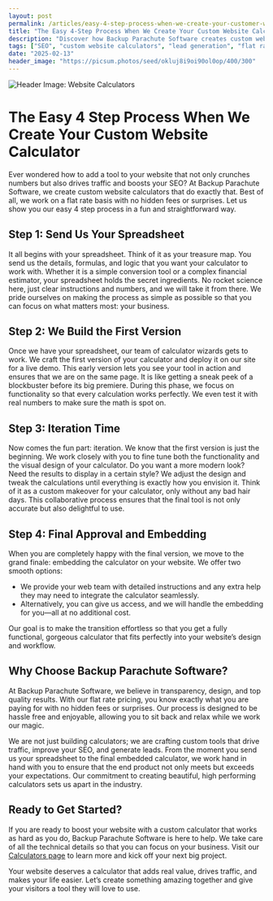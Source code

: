 ```yaml
---
layout: post
permalink: /articles/easy-4-step-process-when-we-create-your-customer-website-calculator
title: "The Easy 4-Step Process When We Create Your Custom Website Calculator"
description: "Discover how Backup Parachute Software creates custom website calculators that drive traffic, boost SEO, and generate leads—all for a flat rate with no hidden fees."
tags: ["SEO", "custom website calculators", "lead generation", "flat rate", "BPS"]
date: "2025-02-13"
header_image: "https://picsum.photos/seed/okluj8i9oi90ol0op/400/300"
---
```


![Header Image: Website Calculators](https://picsum.photos/seed/okluj8i9oi90ol0op/400/300)

# The Easy 4 Step Process When We Create Your Custom Website Calculator

Ever wondered how to add a tool to your website that not only crunches numbers but also drives traffic and boosts your SEO? At Backup Parachute Software, we create custom website calculators that do exactly that. Best of all, we work on a flat rate basis with no hidden fees or surprises. Let us show you our easy 4 step process in a fun and straightforward way.

## Step 1: Send Us Your Spreadsheet

It all begins with your spreadsheet. Think of it as your treasure map. You send us the details, formulas, and logic that you want your calculator to work with. Whether it is a simple conversion tool or a complex financial estimator, your spreadsheet holds the secret ingredients. No rocket science here, just clear instructions and numbers, and we will take it from there. We pride ourselves on making the process as simple as possible so that you can focus on what matters most: your business.

## Step 2: We Build the First Version

Once we have your spreadsheet, our team of calculator wizards gets to work. We craft the first version of your calculator and deploy it on our site for a live demo. This early version lets you see your tool in action and ensures that we are on the same page. It is like getting a sneak peek of a blockbuster before its big premiere. During this phase, we focus on functionality so that every calculation works perfectly. We even test it with real numbers to make sure the math is spot on.

## Step 3: Iteration Time

Now comes the fun part: iteration. We know that the first version is just the beginning. We work closely with you to fine tune both the functionality and the visual design of your calculator. Do you want a more modern look? Need the results to display in a certain style? We adjust the design and tweak the calculations until everything is exactly how you envision it. Think of it as a custom makeover for your calculator, only without any bad hair days. This collaborative process ensures that the final tool is not only accurate but also delightful to use.

## Step 4: Final Approval and Embedding

When you are completely happy with the final version, we move to the grand finale: embedding the calculator on your website. We offer two smooth options:
- We provide your web team with detailed instructions and any extra help they may need to integrate the calculator seamlessly.
- Alternatively, you can give us access, and we will handle the embedding for you—all at no additional cost.

Our goal is to make the transition effortless so that you get a fully functional, gorgeous calculator that fits perfectly into your website’s design and workflow.

## Why Choose Backup Parachute Software?

At Backup Parachute Software, we believe in transparency, design, and top quality results. With our flat rate pricing, you know exactly what you are paying for with no hidden fees or surprises. Our process is designed to be hassle free and enjoyable, allowing you to sit back and relax while we work our magic.

We are not just building calculators; we are crafting custom tools that drive traffic, improve your SEO, and generate leads. From the moment you send us your spreadsheet to the final embedded calculator, we work hand in hand with you to ensure that the end product not only meets but exceeds your expectations. Our commitment to creating beautiful, high performing calculators sets us apart in the industry.

## Ready to Get Started?

If you are ready to boost your website with a custom calculator that works as hard as you do, Backup Parachute Software is here to help. We take care of all the technical details so that you can focus on your business. Visit our [Calculators page](https://backupparachute.com/calculators) to learn more and kick off your next big project.

Your website deserves a calculator that adds real value, drives traffic, and makes your life easier. Let’s create something amazing together and give your visitors a tool they will love to use.
